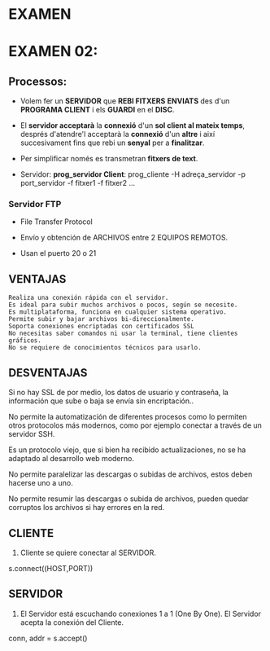 # EXAMEN

# EXAMEN 02: 

## Processos: 

* Volem fer un **SERVIDOR** que **REBI FITXERS** **ENVIATS** des d'un **PROGRAMA CLIENT** i els **GUARDI** en el **DISC**. 

* El **servidor acceptarà** la **connexió** d'un **sol client al mateix temps**, després d'atendre'l acceptarà la **connexió** d'un **altre** i així succesivament fins que rebi un **senyal** per a **finalitzar**.

* Per simplificar només es transmetran **fitxers de text**. 

* Servidor: **prog_servidor Client**: prog_cliente -H adreça_servidor -p port_servidor -f fitxer1 -f fitxer2 ...



### Servidor FTP

* File Transfer Protocol

* Envío y obtención de ARCHIVOS entre 2 EQUIPOS REMOTOS.

* Usan el puerto 20 o 21

## VENTAJAS

    Realiza una conexión rápida con el servidor.
    Es ideal para subir muchos archivos o pocos, según se necesite.
    Es multiplataforma, funciona en cualquier sistema operativo.
    Permite subir y bajar archivos bi-direccionalmente.
    Soporta conexiones encriptadas con certificados SSL
    No necesitas saber comandos ni usar la terminal, tiene clientes gráficos.
    No se requiere de conocimientos técnicos para usarlo.


## DESVENTAJAS

Si no hay SSL de por medio, los datos de usuario y contraseña, la información que sube o baja se envía sin encriptación..

No permite la automatización de diferentes procesos como lo permiten otros protocolos más modernos, como por ejemplo conectar a través de un servidor SSH.

Es un protocolo viejo, que si bien ha recibido actualizaciones, no se ha adaptado al desarrollo web moderno.

No permite paralelizar las descargas o subidas de archivos, estos deben hacerse uno a uno.

No permite resumir las descargas o subida de archivos, pueden quedar corruptos los archivos si hay errores en la red.





## CLIENTE

1. Cliente se quiere conectar al SERVIDOR.

s.connect((HOST,PORT))


## SERVIDOR

1. El Servidor está escuchando conexiones 1 a 1 (One By One). El Servidor acepta la conexión del Cliente.

conn, addr = s.accept()
